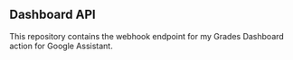 ## Dashboard API
This repository contains the webhook endpoint for my Grades Dashboard action for Google Assistant.